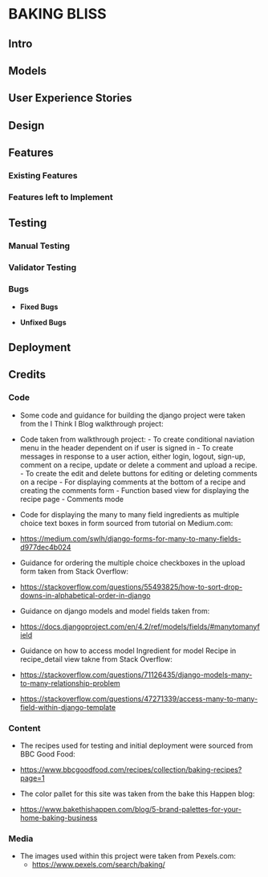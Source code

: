 # BAKING BLISS

## Intro

## Models

## User Experience Stories

## Design

## Features

### Existing Features

### Features left to Implement

## Testing

### Manual Testing

### Validator Testing

### Bugs

  - __Fixed Bugs__


  - __Unfixed Bugs__

## Deployment

## Credits

### Code

  - Some code and guidance for building the django project were taken from the I Think I Blog walkthrough project:
   - Code taken from walkthrough project:
    - To create conditional naviation menu in the header dependent on if user is signed in
    - To create messages in response to a user action, either login, logout, sign-up, comment on a recipe, update or delete a comment and upload a recipe.
    - To create the edit and delete buttons for editing or deleting comments on a recipe
    - For displaying comments at the bottom of a recipe and creating the comments form
    - Function based view for displaying the recipe page
    - Comments mode
  
  - Code for displaying the many to many field ingredients as multiple choice text boxes in form sourced from tutorial on Medium.com:
   - https://medium.com/swlh/django-forms-for-many-to-many-fields-d977dec4b024

  - Guidance for ordering the multiple choice checkboxes in the upload form taken from Stack Overflow:
   - https://stackoverflow.com/questions/55493825/how-to-sort-drop-downs-in-alphabetical-order-in-django

  - Guidance on django models and model fields taken from:
   - https://docs.djangoproject.com/en/4.2/ref/models/fields/#manytomanyfield
  
  - Guidance on how to access model Ingredient for model Recipe in recipe_detail view takne from Stack Overflow:
   - https://stackoverflow.com/questions/71126435/django-models-many-to-many-relationship-problem
   - https://stackoverflow.com/questions/47271339/access-many-to-many-field-within-django-template
  
  ### Content
  - The recipes used for testing and initial deployment were sourced from BBC Good Food:
   - https://www.bbcgoodfood.com/recipes/collection/baking-recipes?page=1


  - The color pallet for this site was taken from the bake this Happen blog:
   - https://www.bakethishappen.com/blog/5-brand-palettes-for-your-home-baking-business
  


### Media

  - The images used within this project were taken from Pexels.com:
    - https://www.pexels.com/search/baking/




